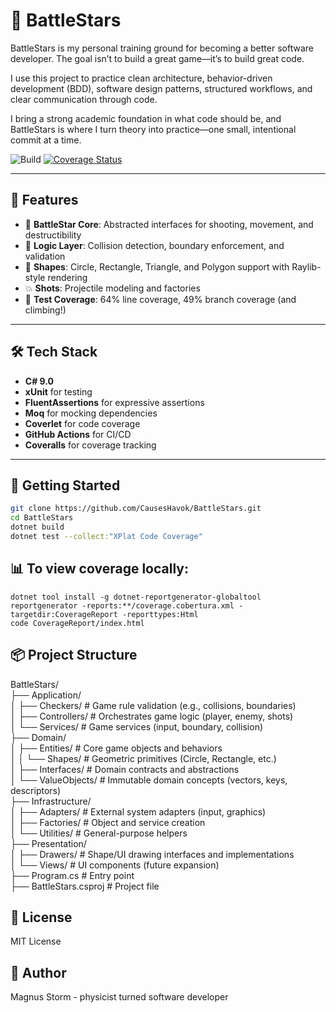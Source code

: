 # 🚀 BattleStars

BattleStars is my personal training ground for becoming a better software developer. The goal isn’t to build a great game—it’s to build great code.

I use this project to practice clean architecture, behavior-driven development (BDD), software design patterns, structured workflows, and clear communication through code.

I bring a strong academic foundation in what code should be, and BattleStars is where I turn theory into practice—one small, intentional commit at a time.

![Build](https://github.com/CausesHavok/BattleStars/actions/workflows/ci.yml/badge.svg)
[![Coverage Status](https://coveralls.io/repos/github/CausesHavok/BattleStars/badge.svg?branch=master)](https://coveralls.io/github/CausesHavok/BattleStars?branch=master)

---

## 🧩 Features

- 🔫 **BattleStar Core**: Abstracted interfaces for shooting, movement, and destructibility
- 🧠 **Logic Layer**: Collision detection, boundary enforcement, and validation
- 🎯 **Shapes**: Circle, Rectangle, Triangle, and Polygon support with Raylib-style rendering
- 💥 **Shots**: Projectile modeling and factories
- 🧪 **Test Coverage**: 64% line coverage, 49% branch coverage (and climbing!)

---

## 🛠️ Tech Stack

- **C# 9.0**
- **xUnit** for testing
- **FluentAssertions** for expressive assertions
- **Moq** for mocking dependencies
- **Coverlet** for code coverage
- **GitHub Actions** for CI/CD
- **Coveralls** for coverage tracking

---

## 🚦 Getting Started

```bash
git clone https://github.com/CausesHavok/BattleStars.git
cd BattleStars
dotnet build
dotnet test --collect:"XPlat Code Coverage"
```

## 📊 To view coverage locally:

```
dotnet tool install -g dotnet-reportgenerator-globaltool
reportgenerator -reports:**/coverage.cobertura.xml -targetdir:CoverageReport -reporttypes:Html
code CoverageReport/index.html
```

## 📦 Project Structure

BattleStars/  
├── Application/  
│   ├── Checkers/         # Game rule validation (e.g., collisions, boundaries)  
│   ├── Controllers/      # Orchestrates game logic (player, enemy, shots)  
│   └── Services/         # Game services (input, boundary, collision)  
├── Domain/  
│   ├── Entities/         # Core game objects and behaviors  
│   │   └── Shapes/       # Geometric primitives (Circle, Rectangle, etc.)  
│   ├── Interfaces/       # Domain contracts and abstractions  
│   └── ValueObjects/     # Immutable domain concepts (vectors, keys, descriptors)  
├── Infrastructure/  
│   ├── Adapters/         # External system adapters (input, graphics)  
│   ├── Factories/        # Object and service creation  
│   └── Utilities/        # General-purpose helpers  
├── Presentation/  
│   ├── Drawers/          # Shape/UI drawing interfaces and implementations  
│   └── Views/            # UI components (future expansion)  
├── Program.cs            # Entry point  
├── BattleStars.csproj    # Project file  

## 📜 License
MIT License

## 🧠 Author
Magnus Storm - physicist turned software developer
